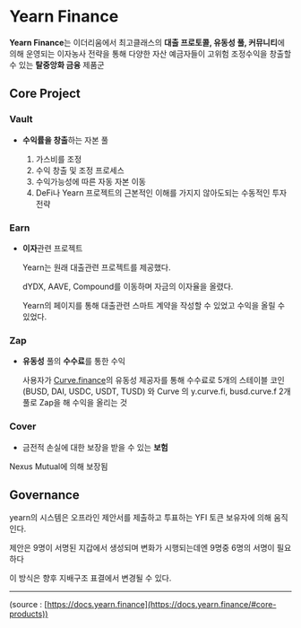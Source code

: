 # Yearn Finance


**Yearn Finance**는 이더리움에서 최고클래스의 **대출 프로토콜, 유동성 풀, 커뮤니티**에 의해 
운영되는 이자농사 전략을 통해 다양한 자산 예금자들이 고위험 조정수익을 창출할 수 있는 **탈중앙화 금융** 제품군

## **Core Project**

### Vault

- **수익률을 창출**하는 자본 풀

    1. 가스비를 조정
    2. 수익 창출 및 조정 프로세스
    3. 수익가능성에 따른 자동 자본 이동
    4. DeFi나 Yearn 프로젝트의 근본적인 이해를 가지지 않아도되는 수동적인 투자 전략

### Earn

- **이자**관련 프로젝트

    Yearn는 원래 대출관련 프로젝트를 제공했다.

    dYDX, AAVE, Compound를 이동하며 자금의 이자율을 올렸다.

    Yearn의 페이지를 통해 대출관련 스마트 계약을 작성할 수 있었고 수익을 올릴 수 있었다.

### Zap

- **유동성** 풀의 **수수료**를 통한 수익

    사용자가 [Curve.finance](https://www.notion.so/Curve-finance-068ebbca20e1402db43a14c15a2d374d)의 유동성 제공자를 통해 수수료로 5개의 스테이블 코인 (BUSD, DAI, USDC, USDT, TUSD) 와 Curve 의 y.curve.fi, busd.curve.f 2개 풀로 Zap을 해 수익을 올리는 것

### Cover

- 금전적 손실에 대한 보장을 받을 수 있는 **보험**

Nexus Mutual에 의해 보장됨

## Governance

yearn의 시스템은 오프라인 제안서를 제출하고 투표하는 YFI 토큰 보유자에 의해 움직인다.

제안은 9명이 서명된 지갑에서 생성되며 변화가 시행되는데엔 9명중 6명의 서명이 필요하다

이 방식은 향후 지배구조 표결에서 변경될 수 있다. 

---

(source : [https://docs.yearn.finance](https://docs.yearn.finance/#core-products))